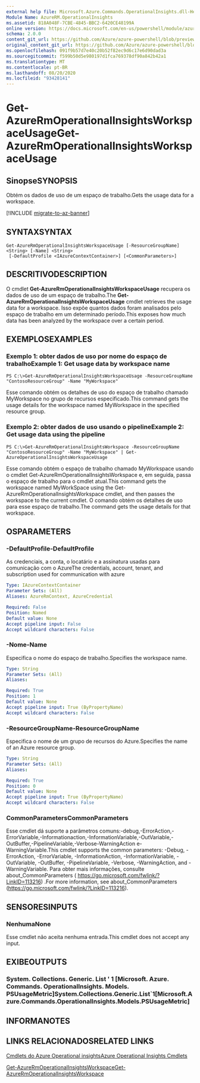 ```yaml
---
external help file: Microsoft.Azure.Commands.OperationalInsights.dll-Help.xml
Module Name: AzureRM.OperationalInsights
ms.assetid: 818A048F-7CBE-4845-BBC2-6420CE48199A
online version: https://docs.microsoft.com/en-us/powershell/module/azurerm.operationalinsights/get-azurermoperationalinsightsworkspaceusage
schema: 2.0.0
content_git_url: https://github.com/Azure/azure-powershell/blob/preview/src/ResourceManager/OperationalInsights/Commands.OperationalInsights/help/Get-AzureRmOperationalInsightsWorkspaceUsage.md
original_content_git_url: https://github.com/Azure/azure-powershell/blob/preview/src/ResourceManager/OperationalInsights/Commands.OperationalInsights/help/Get-AzureRmOperationalInsightsWorkspaceUsage.md
ms.openlocfilehash: 091f9b57d7e40c20b52f82ec9d6c17e6d90dad3a
ms.sourcegitcommit: f599b50d5e980197d1fca769378df90a842b42a1
ms.translationtype: MT
ms.contentlocale: pt-BR
ms.lasthandoff: 08/20/2020
ms.locfileid: "93428141"
---
```

# <span data-ttu-id="87091-101">Get-AzureRmOperationalInsightsWorkspaceUsage</span><span class="sxs-lookup"><span data-stu-id="87091-101">Get-AzureRmOperationalInsightsWorkspaceUsage</span></span>

## <span data-ttu-id="87091-102">Sinopse</span><span class="sxs-lookup"><span data-stu-id="87091-102">SYNOPSIS</span></span>
<span data-ttu-id="87091-103">Obtém os dados de uso de um espaço de trabalho.</span><span class="sxs-lookup"><span data-stu-id="87091-103">Gets the usage data for a workspace.</span></span>

[!INCLUDE [migrate-to-az-banner](../../includes/migrate-to-az-banner.md)]

## <span data-ttu-id="87091-104">SYNTAX</span><span class="sxs-lookup"><span data-stu-id="87091-104">SYNTAX</span></span>

```
Get-AzureRmOperationalInsightsWorkspaceUsage [-ResourceGroupName] <String> [-Name] <String>
 [-DefaultProfile <IAzureContextContainer>] [<CommonParameters>]
```

## <span data-ttu-id="87091-105">DESCRITIVO</span><span class="sxs-lookup"><span data-stu-id="87091-105">DESCRIPTION</span></span>
<span data-ttu-id="87091-106">O cmdlet **Get-AzureRmOperationalInsightsWorkspaceUsage** recupera os dados de uso de um espaço de trabalho.</span><span class="sxs-lookup"><span data-stu-id="87091-106">The **Get-AzureRmOperationalInsightsWorkspaceUsage** cmdlet retrieves the usage data for a workspace.</span></span>
<span data-ttu-id="87091-107">Isso expõe quantos dados foram analisados pelo espaço de trabalho em um determinado período.</span><span class="sxs-lookup"><span data-stu-id="87091-107">This exposes how much data has been analyzed by the workspace over a certain period.</span></span>

## <span data-ttu-id="87091-108">EXEMPLOS</span><span class="sxs-lookup"><span data-stu-id="87091-108">EXAMPLES</span></span>

### <span data-ttu-id="87091-109">Exemplo 1: obter dados de uso por nome do espaço de trabalho</span><span class="sxs-lookup"><span data-stu-id="87091-109">Example 1: Get usage data by workspace name</span></span>
```
PS C:\>Get-AzureRmOperationalInsightsWorkspaceUsage -ResourceGroupName "ContosoResourceGroup" -Name "MyWorkspace"
```

<span data-ttu-id="87091-110">Esse comando obtém os detalhes de uso do espaço de trabalho chamado MyWorkspace no grupo de recursos especificado.</span><span class="sxs-lookup"><span data-stu-id="87091-110">This command gets the usage details for the workspace named MyWorkspace in the specified resource group.</span></span>

### <span data-ttu-id="87091-111">Exemplo 2: obter dados de uso usando o pipeline</span><span class="sxs-lookup"><span data-stu-id="87091-111">Example 2: Get usage data using the pipeline</span></span>
```
PS C:\>Get-AzureRmOperationalInsightsWorkspace -ResourceGroupName "ContosoResourceGroup" -Name "MyWorkspace" | Get-AzureOperationalInsightsWorkspaceUsage
```

<span data-ttu-id="87091-112">Esse comando obtém o espaço de trabalho chamado MyWorkspace usando o cmdlet Get-AzureRmOperationalInsightsWorkspace e, em seguida, passa o espaço de trabalho para o cmdlet atual.</span><span class="sxs-lookup"><span data-stu-id="87091-112">This command gets the workspace named MyWorkSpace using the Get-AzureRmOperationalInsightsWorkspace cmdlet, and then passes the workspace to the current cmdlet.</span></span>
<span data-ttu-id="87091-113">O comando obtém os detalhes de uso para esse espaço de trabalho.</span><span class="sxs-lookup"><span data-stu-id="87091-113">The command gets the usage details for that workspace.</span></span>

## <span data-ttu-id="87091-114">OS</span><span class="sxs-lookup"><span data-stu-id="87091-114">PARAMETERS</span></span>

### <span data-ttu-id="87091-115">-DefaultProfile</span><span class="sxs-lookup"><span data-stu-id="87091-115">-DefaultProfile</span></span>
<span data-ttu-id="87091-116">As credenciais, a conta, o locatário e a assinatura usadas para comunicação com o Azure</span><span class="sxs-lookup"><span data-stu-id="87091-116">The credentials, account, tenant, and subscription used for communication with azure</span></span>

```yaml
Type: IAzureContextContainer
Parameter Sets: (All)
Aliases: AzureRmContext, AzureCredential

Required: False
Position: Named
Default value: None
Accept pipeline input: False
Accept wildcard characters: False
```

### <span data-ttu-id="87091-117">-Nome</span><span class="sxs-lookup"><span data-stu-id="87091-117">-Name</span></span>
<span data-ttu-id="87091-118">Especifica o nome do espaço de trabalho.</span><span class="sxs-lookup"><span data-stu-id="87091-118">Specifies the workspace name.</span></span>

```yaml
Type: String
Parameter Sets: (All)
Aliases: 

Required: True
Position: 1
Default value: None
Accept pipeline input: True (ByPropertyName)
Accept wildcard characters: False
```

### <span data-ttu-id="87091-119">-ResourceGroupName</span><span class="sxs-lookup"><span data-stu-id="87091-119">-ResourceGroupName</span></span>
<span data-ttu-id="87091-120">Especifica o nome de um grupo de recursos do Azure.</span><span class="sxs-lookup"><span data-stu-id="87091-120">Specifies the name of an Azure resource group.</span></span>

```yaml
Type: String
Parameter Sets: (All)
Aliases: 

Required: True
Position: 0
Default value: None
Accept pipeline input: True (ByPropertyName)
Accept wildcard characters: False
```

### <span data-ttu-id="87091-121">CommonParameters</span><span class="sxs-lookup"><span data-stu-id="87091-121">CommonParameters</span></span>
<span data-ttu-id="87091-122">Esse cmdlet dá suporte a parâmetros comuns:-debug,-ErrorAction,-ErrorVariable,-Informationaction,-InformationVariable,-OutVariable,-OutBuffer,-PipelineVariable,-Verbose-WarningAction e-WarningVariable.</span><span class="sxs-lookup"><span data-stu-id="87091-122">This cmdlet supports the common parameters: -Debug, -ErrorAction, -ErrorVariable, -InformationAction, -InformationVariable, -OutVariable, -OutBuffer, -PipelineVariable, -Verbose, -WarningAction, and -WarningVariable.</span></span> <span data-ttu-id="87091-123">Para obter mais informações, consulte about_CommonParameters ( https://go.microsoft.com/fwlink/?LinkID=113216) .</span><span class="sxs-lookup"><span data-stu-id="87091-123">For more information, see about_CommonParameters (https://go.microsoft.com/fwlink/?LinkID=113216).</span></span>

## <span data-ttu-id="87091-124">SENSORES</span><span class="sxs-lookup"><span data-stu-id="87091-124">INPUTS</span></span>

### <span data-ttu-id="87091-125">Nenhuma</span><span class="sxs-lookup"><span data-stu-id="87091-125">None</span></span>
<span data-ttu-id="87091-126">Esse cmdlet não aceita nenhuma entrada.</span><span class="sxs-lookup"><span data-stu-id="87091-126">This cmdlet does not accept any input.</span></span>

## <span data-ttu-id="87091-127">EXIBE</span><span class="sxs-lookup"><span data-stu-id="87091-127">OUTPUTS</span></span>

### <span data-ttu-id="87091-128">System. Collections. Generic. List ' 1 [Microsoft. Azure. Commands. OperationalInsights. Models. PSUsageMetric]</span><span class="sxs-lookup"><span data-stu-id="87091-128">System.Collections.Generic.List\`1[Microsoft.Azure.Commands.OperationalInsights.Models.PSUsageMetric]</span></span>

## <span data-ttu-id="87091-129">INFORMA</span><span class="sxs-lookup"><span data-stu-id="87091-129">NOTES</span></span>

## <span data-ttu-id="87091-130">LINKS RELACIONADOS</span><span class="sxs-lookup"><span data-stu-id="87091-130">RELATED LINKS</span></span>

[<span data-ttu-id="87091-131">Cmdlets do Azure Operational insights</span><span class="sxs-lookup"><span data-stu-id="87091-131">Azure Operational Insights Cmdlets</span></span>](./AzureRM.OperationalInsights.md)

[<span data-ttu-id="87091-132">Get-AzureRmOperationalInsightsWorkspace</span><span class="sxs-lookup"><span data-stu-id="87091-132">Get-AzureRmOperationalInsightsWorkspace</span></span>](./Get-AzureRmOperationalInsightsWorkspace.md)


